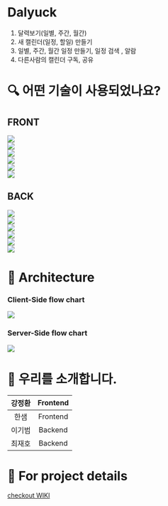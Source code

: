 # Dalyuck
1. 달력보기(일별, 주간, 월간)
2. 새 캘린더(일정, 할일) 만들기
3. 일별, 주간, 월간 일정 만들기, 일정 검색 , 알람
4. 다른사람의 캘린더 구독, 공유


# 🔍️  어떤 기술이 사용되었나요?

## FRONT
![](https://img.shields.io/badge/FRONT-REACT-9cf?style=for-the-badge&logo=react)  
![](https://img.shields.io/badge/FRONT-REACT_HOOKS-9cf?style=for-the-badge&logo=react)   
![](https://img.shields.io/badge/FRONT-REACT_ROUTER-CA4245?style=for-the-badge&logo=react-router)   
![](https://img.shields.io/badge/FRONT-REDUX-764ABC?style=for-the-badge&logo=redux)  
![](https://img.shields.io/badge/FRONT-axios-blueviolet?style=for-the-badge&logo=appveyor)         
![](https://img.shields.io/badge/FRONT-typescript-FFDA44?style=for-the-badge&logo=typescript)

## BACK
![](https://img.shields.io/badge/BACK-nest_js-339933?style=for-the-badge&logo=nestjs)   
![](https://img.shields.io/badge/BACK-typescript-FFDA44?style=for-the-badge&logo=typescript)   
![](https://img.shields.io/badge/BACK-TypeOrm-258FFA?style=for-the-badge&logo=appveyor)   
![](https://img.shields.io/badge/BACK-MySQL-4479A1?style=for-the-badge&logo=mysql)   
![](https://img.shields.io/badge/BACK-JWT-000000?style=for-the-badge&logo=json-web-tokens)   
![](https://img.shields.io/badge/BACK-AMAZON_AWS-232F3E?style=for-the-badge&logo=amazon-aws)

# 🔨 Architecture

### Client-Side flow chart
![](https://i.imgur.com/0txULkv.jpg)

### Server-Side flow chart
![](https://i.imgur.com/Nc7EMNc.png)

# 👥 우리를 소개합니다.

| 강정환 | Frontend |
|:---:|:---:|
| 한샘 | Frontend |
| 이기범 | Backend |
| 최재호 | Backend |

# 🧐 For project details

[checkout WIKI](https://github.com/codestates/dalyuck-client-/wiki)

